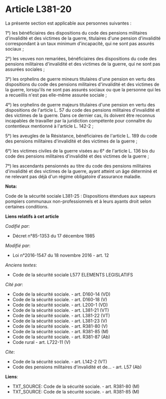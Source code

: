 # Article L381-20

La présente section est applicable aux personnes suivantes : 

1°) les bénéficiaires des dispositions du code des pensions militaires d'invalidité et des victimes de la guerre, titulaires
d'une pension d'invalidité correspondant à un taux minimum d'incapacité, qui ne sont pas assurés sociaux ; 

2°) les veuves non remariées, bénéficiaires des dispositions du code des pensions militaires d'invalidité et des victimes de
la guerre, qui ne sont pas assurées sociales ; 

3°) les orphelins de guerre mineurs titulaires d'une pension en vertu des dispositions du code des pensions militaires
d'invalidité et des victimes de la guerre, lorsqu'ils ne sont pas assurés sociaux ou que la personne qui les a recueillis
n'est pas elle-même assurée sociale ; 

4°) les orphelins de guerre majeurs titulaires d'une pension en vertu des dispositions de l'article L. 57 du code des
pensions militaires d'invalidité et des victimes de la guerre. Dans ce dernier cas, ils doivent être reconnus incapables de
travailler par la juridiction compétente pour connaître du contentieux mentionné à l'article L. 142-2 ; 

5°) les aveugles de la Résistance, bénéficiaires de l'article L. 189 du code des pensions militaires d'invalidité et des
victimes de la guerre ; 

6°) les victimes civiles de la guerre visées au 6° de l'article L. 136 bis du code des pensions militaires d'invalidité et
des victimes de la guerre ; 

7°) les ascendants pensionnés au titre du code des pensions militaires d'invalidité et des victimes de la guerre, ayant
atteint un âge déterminé et ne relevant pas déjà d'un régime obligatoire d'assurance maladie.

**Nota:**

Code de la sécurité sociale L381-25 : Dispositions étendues aux sapeurs pompiers communaux non-professionnels et à leurs
ayants droit selon certaines conditions.

**Liens relatifs à cet article**

_Codifié par_:

  - Décret n°85-1353 du 17 décembre 1985

_Modifié par_:

  - Loi n°2016-1547 du 18 novembre 2016 - art. 12

_Anciens textes_:

  - Code de la sécurité sociale L577 ELEMENTS LEGISLATIFS

_Cité par_:

  - Code de la sécurité sociale. - art. D160-14 (VD)
  - Code de la sécurité sociale. - art. D160-18 (V)
  - Code de la sécurité sociale. - art. L200-1 (VD)
  - Code de la sécurité sociale. - art. L381-21 (VT)
  - Code de la sécurité sociale. - art. L381-22 (VT)
  - Code de la sécurité sociale. - art. L381-23 (V)
  - Code de la sécurité sociale. - art. R381-80 (V)
  - Code de la sécurité sociale. - art. R381-85 (M)
  - Code de la sécurité sociale. - art. R381-87 (Ab)
  - Code rural - art. L722-11 (V)

_Cite_:

  - Code de la sécurité sociale. - art. L142-2 (VT)
  - Code des pensions militaires d'invalidité et de... - art. L57 (Ab)

**Liens**:

  - TXT_SOURCE: Code de la sécurité sociale. - art. R381-80 (M)
  - TXT_SOURCE: Code de la sécurité sociale. - art. R381-85 (M)
